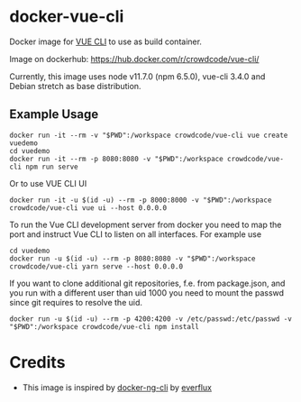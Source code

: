 # docker-vue-cli

Docker image for [VUE CLI](https://cli.vuejs.org/) to use as build container.

Image on dockerhub: https://hub.docker.com/r/crowdcode/vue-cli/

Currently, this image uses node v11.7.0 (npm 6.5.0), vue-cli 3.4.0 and Debian stretch as base distribution.

## Example Usage

```
docker run -it --rm -v "$PWD":/workspace crowdcode/vue-cli vue create vuedemo
cd vuedemo
docker run -it --rm -p 8080:8080 -v "$PWD":/workspace crowdcode/vue-cli npm run serve 
```

Or to use VUE CLI UI
```
docker run -it -u $(id -u) --rm -p 8000:8000 -v "$PWD":/workspace crowdcode/vue-cli vue ui --host 0.0.0.0
```


To run the Vue CLI development server from docker you need to map the port and instruct Vue CLI to listen on all interfaces.
For example use
```
cd vuedemo
docker run -u $(id -u) --rm -p 8080:8080 -v "$PWD":/workspace crowdcode/vue-cli yarn serve --host 0.0.0.0
```

If you want to clone additional git repositories, f.e. from package.json, and you run with a different user than uid 1000 you need to mount the passwd since git requires to resolve the uid.

```
docker run -u $(id -u) --rm -p 4200:4200 -v /etc/passwd:/etc/passwd -v "$PWD":/workspace crowdcode/vue-cli npm install
```

# Credits

- This image is inspired by [docker-ng-cli](https://github.com/trion-development/docker-ng-cli) by [everflux](https://github.com/everflux)